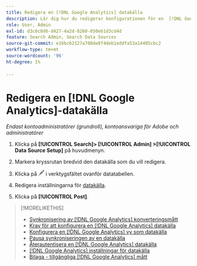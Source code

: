 ```yaml
---
title: Redigera en [!DNL Google Analytics] datakälla
description: Lär dig hur du redigerar konfigurationen för en  [!DNL Google Analytics] datakälla.
role: User, Admin
exl-id: d3c6c8d6-d427-4a2d-8260-850e61d3cd4d
feature: Search Admin, Search Data Sources
source-git-commit: e16bc62127a708de8f4deb1eddfa53a14405cbc2
workflow-type: tm+mt
source-wordcount: '96'
ht-degree: 1%

---
```


# Redigera en [!DNL Google Analytics]-datakälla

*Endast kontoadministratörer (grundroll), kontoansvariga för Adobe och administratörer*

1. Klicka på **[!UICONTROL Search]> [!UICONTROL Admin] >[!UICONTROL Data Source Setup]** på huvudmenyn.

1. Markera kryssrutan bredvid den datakälla som du vill redigera.

1. Klicka på ![Redigera](/help/search-social-commerce/assets/edit.png "Redigera") i verktygsfältet ovanför datatabellen.

1. Redigera inställningarna för [datakälla](data-source-settings.md).

1. Klicka på **[!UICONTROL Post]**.

>[!MORELIKETHIS]
>
>* [Synkronisering av  [!DNL Google Analytics] konverteringsmått](data-source-about.md)
>* [Krav för att konfigurera en [!DNL Google Analytics] datakälla](data-source-prerequisites.md)
>* [Konfigurera en [!DNL Google Analytics] vy som datakälla](data-source-configure.md)
>* [Pausa synkroniseringen av en datakälla](data-source-pause.md)
>* [Återautentisera en [!DNL Google Analytics] datakälla](data-source-reauthenticate.md)
>* [[!DNL Google Analytics] inställningar för datakälla](data-source-settings.md)
>* [Bilaga - tillgängliga [!DNL Google Analytics] mått](data-source-ga-metrics.md)
